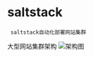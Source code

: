 # saltstack
     saltstack自动化部署网站集群
大型网站集群架构
![架构图](https://github.com/sxlnnnn/saltstack/blob/master/cluster.PNG)
